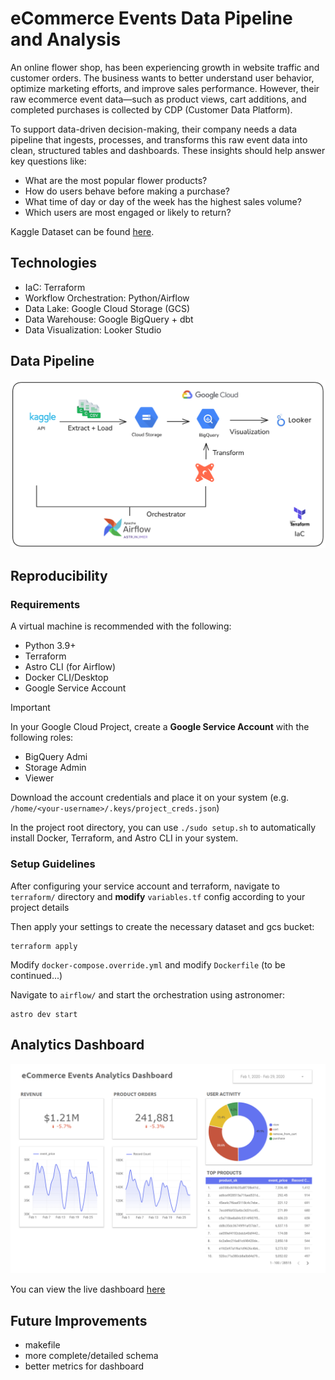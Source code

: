 # eCommerce Events Data Pipeline and Analysis
An online flower shop, has been experiencing growth in website traffic and customer orders. The business wants to better understand user behavior, optimize marketing efforts, and improve sales performance. However, their raw ecommerce event data—such as product views, cart additions, and completed purchases is collected by CDP (Customer Data Platform).

To support data-driven decision-making, their company needs a data pipeline that ingests, processes, and transforms this raw event data into clean, structured tables and dashboards. These insights should help answer key questions like:

- What are the most popular flower products?
- How do users behave before making a purchase?
- What time of day or day of the week has the highest sales volume?
- Which users are most engaged or likely to return?

Kaggle Dataset can be found [here](https://www.kaggle.com/datasets/mkechinov/ecommerce-events-history-in-cosmetics-shop).

## Technologies
- IaC: Terraform
- Workflow Orchestration: Python/Airflow
- Data Lake: Google Cloud Storage (GCS)
- Data Warehouse: Google BigQuery + dbt
- Data Visualization: Looker Studio

## Data Pipeline
![data pipeline](./images/de_pipeline.png)

## Reproducibility
### Requirements
A virtual machine is recommended with the following:
- Python 3.9+
- Terraform
- Astro CLI (for Airflow)
- Docker CLI/Desktop 
- Google Service Account

> [!IMPORTANT]  
> In your Google Cloud Project, create a **Google Service Account** with the following roles:
> - BigQuery Admi
> - Storage Admin
> - Viewer
>
> Download the account credentials and place it on your system (e.g. `/home/<your-username>/.keys/project_creds.json`)

In the project root directory, you can use `./sudo setup.sh` to automatically install Docker, Terraform, and Astro CLI in your system.

### Setup Guidelines

After configuring your service account and terraform, navigate to `terraform/` directory and **modify** `variables.tf` config according to your project details

Then apply your settings to create the necessary dataset and gcs bucket:
```
terraform apply
```

Modify `docker-compose.override.yml` and modify `Dockerfile` (to be continued...)

Navigate to `airflow/` and start the orchestration using astronomer:
```
astro dev start
```

## Analytics Dashboard
![dashboard screenshot](./images/dashboard.png)

You can view the live dashboard [here](https://lookerstudio.google.com/reporting/18ae7e54-43ec-426b-b21c-a5eaf34f6657)

## Future Improvements
- makefile
- more complete/detailed schema
- better metrics for dashboard